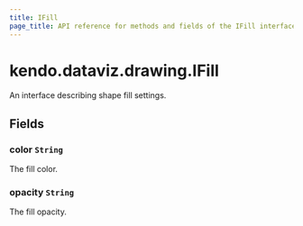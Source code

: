 ```yaml
---
title: IFill
page_title: API reference for methods and fields of the IFill interface
---
```


# kendo.dataviz.drawing.IFill
An interface describing shape fill settings.

## Fields

### color `String`
The fill color.

### opacity `String`
The fill opacity.

